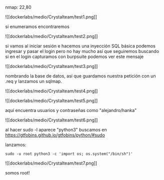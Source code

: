 nmap: 22,80

![[dockerlabs/medio/Crystalteam/test1.png]]

si enumeramos encontraremos

![[dockerlabs/medio/Crystalteam/test2.png]]

si vamos al iniciar sesión e hacemos una inyección SQL básica podemos ingresar y pasar el login pero no hay mucho así que seguiremos buscando
si en el login capturamos con burpsuite podemos ver este mensaje


![[dockerlabs/medio/Crystalteam/test3.png]]

nombrando la base de datos, así que guardamos nuestra petición con un .req y lanzamos un sqlmap. 

![[dockerlabs/medio/Crystalteam/test4.png]]

![[dockerlabs/medio/Crystalteam/test5.png]]

aquí encuentra usuarios y contraseñas como "alejandro/hanka"

![[dockerlabs/medio/Crystalteam/test6.png]]

al hacer sudo -l aparece "python3" buscamos en https://gtfobins.github.io/gtfobins/python/#sudo

lanzamos: 

    sudo -u root python3 -c 'import os; os.system("/bin/sh")'


![[dockerlabs/medio/Crystalteam/test7.png]]

somos root!